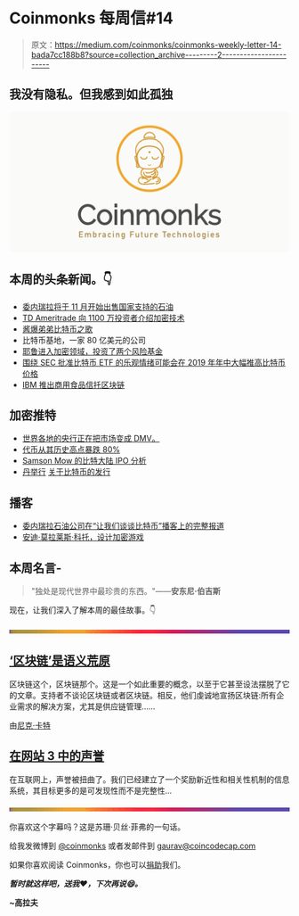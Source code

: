 # Coinmonks 每周信#14

> 原文：<https://medium.com/coinmonks/coinmonks-weekly-letter-14-bada7cc188b8?source=collection_archive---------2----------------------->

## 我没有隐私。但我感到如此孤独

![](img/a8f11514568647ebfa7debf2b408b963.png)

## 本周的头条新闻。👇

*   [委内瑞拉将于 11 月开始出售国家支持的石油](https://coingeek.com/venezuela-start-selling-state-backed-petro-november/)
*   [TD Ameritrade 向 1100 万投资者介绍加密技术](https://www.amtd.com/newsroom/press-releases/press-release-details/2018/TD-Ameritrade-Invests-in-ErisX-a-New-Regulated-Cryptocurrency-Exchange-for-Spot-and-Futures-Trading/default.aspx)
*   [酱爆弟弟比特币之歌](https://www.youtube.com/watch?v=549MoXf3-zA)
*   比特币基地，一家 80 亿美元的公司
*   [耶鲁进入加密领域，投资了两个风险基金](https://www.cnbc.com/2018/10/05/yale-investment-chief-david-swensen-jumps-into-crypto-with-bets-on-two-silicon-valley-funds.html)
*   [围绕 SEC 批准比特币 ETF 的乐观情绪可能会在 2019 年年中大幅推高比特币价格](https://www.forbes.com/sites/greatspeculations/2018/10/08/optimism-surrounding-secs-bitcoin-etf-approval-could-boost-bitcoin-price-massively-by-mid-2019/#13ccbfd56a46)
*   [IBM 推出商用食品信托区块链](https://www.forbes.com/sites/astanley/2018/10/08/ready-to-rumble-ibm-launches-food-trust-blockchain-for-commercial-use/#350ec58e7439)

## **加密推特**

*   [世界各地的央行正在把市场变成 DMV。](https://twitter.com/BMBernstein/status/1048247134645100544)
*   [代币从其历史高点暴跌 80%](https://twitter.com/TuurDemeester/status/1049103683831648256)
*   [Samson Mow 的比特大陆 IPO 分析](https://twitter.com/Excellion/status/1046466503921418240)
*   [丹举行](https://medium.com/u/405d30706535?source=post_page-----bada7cc188b8--------------------------------) [关于比特币的发行](https://twitter.com/danheld/status/1047884852454862849)

## **播客**

*   [委内瑞拉石油公司在“让我们谈谈比特币”播客上的完整报道](https://soundcloud.com/mindtomatter/ltb-378-the-petro-inside-1)
*   [安迪·莫拉莱斯·科托，设计加密游戏](https://www.brandedpodcast.live/episodes/2018/10/1/brands-on-the-blockchain-episode-4-andy-morales-coto-designing)

## 本周名言-

> "独处是现代世界中最珍贵的东西。"——**安东尼·伯吉斯**

现在，让我们深入了解本周的最佳故事。👇

![](img/bbd4c520f7a63777145b65e0ebc51cba.png)

## [‘区块链’是语义荒原](/@nic__carter/blockchain-is-a-semantic-wasteland-9450b6e5012)

区块链这个，区块链那个。这是一个如此重要的概念，以至于它甚至设法摆脱了它的文章。支持者不谈论区块链或者区块链。相反，他们虔诚地宣扬区块链:所有企业需求的解决方案，尤其是供应链管理……

由[尼克·卡特](https://medium.com/u/a063100e6515?source=post_page-----bada7cc188b8--------------------------------)

## [在网站 3 中的声誉](https://www.tokendaily.co/blog/reputation-in-web-3)

在互联网上，声誉被扭曲了。我们已经建立了一个奖励新近性和相关性机制的信息系统，其目标更多的是可发现性而不是完整性…

![](img/bbd4c520f7a63777145b65e0ebc51cba.png)

你喜欢这个字幕吗？这是苏珊·贝丝·菲弗的一句话。

给我发微博到 [@coinmonks](https://twitter.com/coinmonks) 或者发邮件到 gaurav@coincodecap.com

如果你喜欢阅读 Coinmonks，你也可以[捐助](/coinmonks/monks-need-your-help-7440418d67ec)我们。

***暂时就这样吧，送我❤️，下次再说😄。***

**~高拉夫**